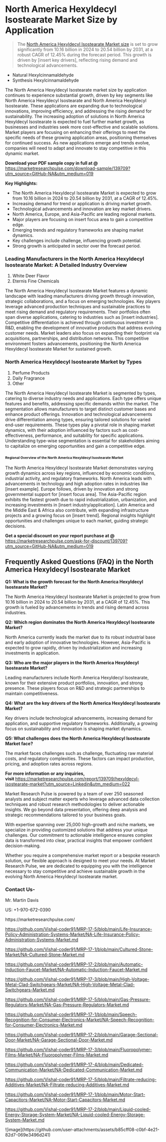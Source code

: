 <h1>North America Hexyldecyl Isostearate Market&nbsp;Size by Application</h1><blockquote><p>The <a href="https://marketresearchpulse.com/download-sample/139709?utm_source=GitHub-NA&amp;utm_medium=019">North America Hexyldecyl Isostearate Market size</a> is set to grow significantly from 10.16 billion in 2024 to 20.54 billion by 2031, at a robust CAGR of 12.45% during the forecast period. This growth is driven by [insert key drivers], reflecting rising demand and technological advancements.</p></blockquote><ul><li>Natural Hexylcinnamaldehyde<li> Synthesis Hexylcinnamaldehyde</li></ul><p>The North America Hexyldecyl Isostearate market size by application continues to experience substantial growth, driven by key segments like North America Hexyldecyl Isostearate and North America Hexyldecyl Isostearate. These applications are expanding due to technological innovations, improving efficiency, and addressing the rising demand for sustainability. The increasing adoption of solutions in North America Hexyldecyl Isostearate is expected to fuel further market growth, as businesses and industries seek more cost-effective and scalable solutions. Market players are focusing on enhancing their offerings to meet the specific needs of these growing application areas, positioning themselves for continued success. As new applications emerge and trends evolve, companies will need to adapt and innovate to stay competitive in this dynamic market.</p><p><strong>Download your PDF sample copy in full at @ </strong><a href="https://marketresearchpulse.com/download-sample/139709?utm_source=GitHub-NA&amp;utm_medium=019">https://marketresearchpulse.com/download-sample/139709?utm_source=GitHub-NA&amp;utm_medium=019</a></p><p><strong>Key Highlights: </strong></p><ul><li>The North America Hexyldecyl Isostearate Market is expected to grow from 10.16 billion in 2024 to 20.54 billion by 2031, at a CAGR of 12.45%.</li><li>Increasing demand for trend or application is driving market growth.</li><li>Technological advancements and innovation are key market drivers.</li><li>North America, Europe, and Asia-Pacific are leading regional markets.</li><li>Major players are focusing on insert focus area to gain a competitive edge.</li><li>Emerging trends and regulatory frameworks are shaping market dynamics.</li><li>Key challenges include challenge, influencing growth potential.</li><li>Strong growth is anticipated in sector over the forecast period.</li></ul><h3>Leading Manufacturers in the North America Hexyldecyl Isostearate Market: A Detailed Industry Overview</h3><ol><li>White Deer Flavor</li><li>Eternis Fine Chemicals</li></ol><div class="flex max-w-full flex-col flex-grow"><div class="min-h-8 text-message flex w-full flex-col items-end gap-2 whitespace-normal break-words [.text-message+&amp;]:mt-5" dir="auto" data-message-author-role="assistant" data-message-id="fd8432e4-4910-450d-b182-61b7bfb0a01f" data-message-model-slug="gpt-4o"><div class="flex w-full flex-col gap-1 empty:hidden first:pt-[3px]"><div class="markdown prose w-full break-words dark:prose-invert light"><p>The North America Hexyldecyl Isostearate Market features a dynamic landscape with leading manufacturers driving growth through innovation, strategic collaborations, and a focus on emerging technologies. Key players leverage advanced production techniques and sustainable practices to meet rising demand and regulatory requirements. Their portfolios often span diverse applications, catering to industries such as [insert industries]. Competitive differentiation is achieved through continuous investment in R&amp;D, enabling the development of innovative products that address evolving customer needs. Market leaders also focus on expanding their footprint via acquisitions, partnerships, and distribution networks. This competitive environment fosters advancements, positioning the North America Hexyldecyl Isostearate Market for sustained growth.</p></div></div></div></div><h3>North America Hexyldecyl Isostearate Market by Types</h3><ol><li>Perfume Products<li> Daily Fragrance<li> Other</li></ol><div class="flex max-w-full flex-col flex-grow"><div class="min-h-8 text-message flex w-full flex-col items-end gap-2 whitespace-normal break-words [.text-message+&amp;]:mt-5" dir="auto" data-message-author-role="assistant" data-message-id="084470be-0bb7-4664-bddf-5156b4f41249" data-message-model-slug="gpt-4o-mini"><div class="flex w-full flex-col gap-1 empty:hidden first:pt-[3px]"><div class="markdown prose w-full break-words dark:prose-invert light"><p>The North America Hexyldecyl Isostearate Market is segmented by types, catering to diverse industry needs and applications. Each type offers unique features and benefits, addressing specific demands within the market. The segmentation allows manufacturers to target distinct customer bases and enhance product offerings. Innovation and technological advancements drive differentiation among types, ensuring tailored solutions for varied end-user requirements. These types play a pivotal role in shaping market dynamics, with their adoption influenced by factors such as cost-effectiveness, performance, and suitability for specific applications. Understanding type-wise segmentation is essential for stakeholders aiming to capitalize on emerging opportunities and gain a competitive edge.</p></div></div></div></div><h3><span style="font-size: 11px;">Regional Overview of the North America Hexyldecyl Isostearate Market</span></h3><div class="flex max-w-full flex-col flex-grow"><div class="min-h-8 text-message flex w-full flex-col items-end gap-2 whitespace-normal break-words [.text-message+&amp;]:mt-5" dir="auto" data-message-author-role="assistant" data-message-id="e9038762-ce64-4e30-91c9-9bd413514231" data-message-model-slug="gpt-4o-mini"><div class="flex w-full flex-col gap-1 empty:hidden first:pt-[3px]"><div class="markdown prose w-full break-words dark:prose-invert light"><p>The North America Hexyldecyl Isostearate Market demonstrates varying growth dynamics across key regions, influenced by economic conditions, industrial activity, and regulatory frameworks. North America leads with advancements in technology and high adoption rates in industries like [insert example]. Europe follows, driven by innovation and strong governmental support for [insert focus area]. The Asia-Pacific region exhibits the fastest growth due to rapid industrialization, urbanization, and increasing investments in [insert industry/application]. Latin America and the Middle East &amp; Africa also contribute, with expanding infrastructure projects and a growing focus on [insert trend]. Regional insights highlight opportunities and challenges unique to each market, guiding strategic decisions.</p></div></div></div></div><p><strong>Get a special discount on your report purchase at @ </strong><a href="https://marketresearchpulse.com/ask-for-discount/139709?utm_source=GitHub-NA&amp;utm_medium=019">https://marketresearchpulse.com/ask-for-discount/139709?utm_source=GitHub-NA&amp;utm_medium=019</a></p><h2>Frequently Asked Questions (FAQ) in the North America Hexyldecyl Isostearate Market</h2><p><strong>Q1: What is the growth forecast for the North America Hexyldecyl Isostearate Market?</strong></p><p>The North America Hexyldecyl Isostearate Market is projected to grow from 10.16 billion in 2024 to 20.54 billion by 2031, at a CAGR of 12.45%. This growth is fueled by advancements in trends and rising demand across industries.</p><p><strong>Q2: Which region dominates the North America Hexyldecyl Isostearate Market?</strong></p><p>North America currently leads the market due to its robust industrial base and early adoption of innovative technologies. However, Asia-Pacific is expected to grow rapidly, driven by industrialization and increasing investments in application.</p><p><strong>Q3: Who are the major players in the North America Hexyldecyl Isostearate Market?</strong></p><p>Leading manufacturers include North America Hexyldecyl Isostearate, known for their extensive product portfolios, innovation, and strong presence. These players focus on R&amp;D and strategic partnerships to maintain competitiveness.</p><p><strong>Q4: What are the key drivers of the North America Hexyldecyl Isostearate Market?</strong></p><p>Key drivers include technological advancements, increasing demand for application, and supportive regulatory frameworks. Additionally, a growing focus on sustainability and innovation is shaping market dynamics.</p><p><strong>Q5: What challenges does the North America Hexyldecyl Isostearate Market face?</strong></p><p>The market faces challenges such as challenge, fluctuating raw material costs, and regulatory complexities. These factors can impact production, pricing, and adoption rates across regions.</p><p><strong>For more information or any inquiries, visit&nbsp;</strong><a href="https://marketresearchpulse.com/report/139709/hexyldecyl-isostearate-market?utm_source=Linkedin&utm_medium=022">https://marketresearchpulse.com/report/139709/hexyldecyl-isostearate-market?utm_source=Linkedin&utm_medium=022</a></p><p>Market Research Pulse is powered by a team of over 250 seasoned analysts and subject matter experts who leverage advanced data collection techniques and robust research methodologies to deliver actionable insights. We go beyond data presentation, offering deep analysis and strategic recommendations tailored to your business goals.</p><p>With expertise spanning over 25,000 high-growth and niche markets, we specialize in providing customized solutions that address your unique challenges. Our commitment to actionable intelligence ensures complex data is transformed into clear, practical insights that empower confident decision-making.</p><p>Whether you require a comprehensive market report or a bespoke research solution, our flexible approach is designed to meet your needs. At Market Research Pulse, we are dedicated to equipping you with the intelligence necessary to stay competitive and achieve sustainable growth in the evolving North America Hexyldecyl Isostearate market.</p><h3><strong>Contact Us-</strong></h3><p>Mr. Martin Davis</p><p>US: +1-970-672-0390</p><p>https://marketresearchpulse.com/</p><p><a href="https://github.com/Vishal-coder91/MRP-17-5/blob/main/Life-Insurance-Policy-Administration-Systems-Market/NA-Life-Insurance-Policy-Administration-Systems-Market.md">https://github.com/Vishal-coder91/MRP-17-5/blob/main/Life-Insurance-Policy-Administration-Systems-Market/NA-Life-Insurance-Policy-Administration-Systems-Market.md</a></p><p><a href="https://github.com/Vishal-coder91/MRP-17-1/blob/main/Cultured-Stone-Market/NA-Cultured-Stone-Market.md">https://github.com/Vishal-coder91/MRP-17-1/blob/main/Cultured-Stone-Market/NA-Cultured-Stone-Market.md</a></p><p><a href="https://github.com/Vishal-coder91/MRP-17-2/blob/main/Automatic-Induction-Faucet-Market/NA-Automatic-Induction-Faucet-Market.md">https://github.com/Vishal-coder91/MRP-17-2/blob/main/Automatic-Induction-Faucet-Market/NA-Automatic-Induction-Faucet-Market.md</a></p><p><a href="https://github.com/Vishal-coder91/MRP-17-3/blob/main/High-Voltage-Metal-Clad-Switchgears-Market/NA-High-Voltage-Metal-Clad-Switchgears-Market.md">https://github.com/Vishal-coder91/MRP-17-3/blob/main/High-Voltage-Metal-Clad-Switchgears-Market/NA-High-Voltage-Metal-Clad-Switchgears-Market.md</a></p><p><a href="https://github.com/Vishal-coder91/MRP-17-5/blob/main/Gas-Pressure-Regulators-Market/NA-Gas-Pressure-Regulators-Market.md">https://github.com/Vishal-coder91/MRP-17-5/blob/main/Gas-Pressure-Regulators-Market/NA-Gas-Pressure-Regulators-Market.md</a></p><p><a href="https://github.com/Vishal-coder91/MRP-17-1/blob/main/Speech-Recognition-for-Consumer-Electronics-Market/NA-Speech-Recognition-for-Consumer-Electronics-Market.md">https://github.com/Vishal-coder91/MRP-17-1/blob/main/Speech-Recognition-for-Consumer-Electronics-Market/NA-Speech-Recognition-for-Consumer-Electronics-Market.md</a></p><p><a href="https://github.com/Vishal-coder91/MRP-17-2/blob/main/Garage-Sectional-Door-Market/NA-Garage-Sectional-Door-Market.md">https://github.com/Vishal-coder91/MRP-17-2/blob/main/Garage-Sectional-Door-Market/NA-Garage-Sectional-Door-Market.md</a></p><p><a href="https://github.com/Vishal-coder91/MRP-17-3/blob/main/Fluoropolymer-Films-Market/NA-Fluoropolymer-Films-Market.md">https://github.com/Vishal-coder91/MRP-17-3/blob/main/Fluoropolymer-Films-Market/NA-Fluoropolymer-Films-Market.md</a></p><p><a href="https://github.com/Vishal-coder91/MRP-17-4/blob/main/Dedicated-Communication-Market/NA-Dedicated-Communication-Market.md">https://github.com/Vishal-coder91/MRP-17-4/blob/main/Dedicated-Communication-Market/NA-Dedicated-Communication-Market.md</a></p><p><a href="https://github.com/Vishal-coder91/MRP-17-5/blob/main/Filtrate-reducing-Additives-Market/NA-Filtrate-reducing-Additives-Market.md">https://github.com/Vishal-coder91/MRP-17-5/blob/main/Filtrate-reducing-Additives-Market/NA-Filtrate-reducing-Additives-Market.md</a></p><p><a href="https://github.com/Vishal-coder91/MRP-17-1/blob/main/Motor-Start-Capacitors-Market/NA-Motor-Start-Capacitors-Market.md">https://github.com/Vishal-coder91/MRP-17-1/blob/main/Motor-Start-Capacitors-Market/NA-Motor-Start-Capacitors-Market.md</a></p><p><a href="https://github.com/Vishal-coder91/MRP-17-2/blob/main/Liquid-cooled-Energy-Storage-System-Market/NA-Liquid-cooled-Energy-Storage-System-Market.md">https://github.com/Vishal-coder91/MRP-17-2/blob/main/Liquid-cooled-Energy-Storage-System-Market/NA-Liquid-cooled-Energy-Storage-System-Market.md</a></p>
![image](https://github.com/user-attachments/assets/b85cff08-c0bf-4e21-82d7-069e3496d241)
